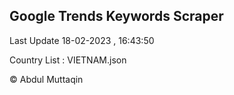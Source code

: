 

## Google Trends Keywords Scraper 
 
Last Update 18-02-2023 , 16:43:50

Country List :
VIETNAM.json



© Abdul Muttaqin 
